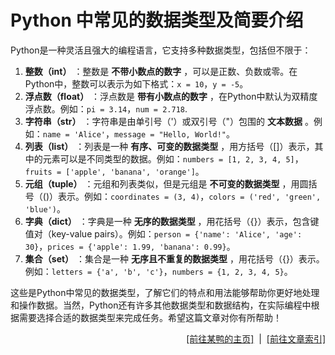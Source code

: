 # Python 中常见的数据类型及简要介绍

Python是一种灵活且强大的编程语言，它支持多种数据类型，包括但不限于：

1. **整数（int）** ：整数是 **不带小数点的数字** ，可以是正数、负数或零。在Python中，整数可以表示为如下格式：`x = 10`，`y = -5`。
2. **浮点数（float）** ：浮点数是 **带有小数点的数字** ，在Python中默认为双精度浮点数。例如：`pi = 3.14`，`num = 2.718`.
3. **字符串（str）** ：字符串是由单引号（'）或双引号（"）包围的 **文本数据** 。例如：`name = 'Alice'`，`message = "Hello, World!"`。
4. **列表（list）** ：列表是一种 **有序、可变的数据类型** ，用方括号（[]）表示，其中的元素可以是不同类型的数据。例如：`numbers = [1, 2, 3, 4, 5]`，`fruits = ['apple', 'banana', 'orange']`。
5. **元组（tuple）** ：元组和列表类似，但是元组是 **不可变的数据类型** ，用圆括号（()）表示。例如：`coordinates = (3, 4)`，`colors = ('red', 'green', 'blue')`。
6. **字典（dict）** ：字典是一种 **无序的数据类型** ，用花括号（{}）表示，包含键值对（key-value pairs）。例如：`person = {'name': 'Alice', 'age': 30}`，`prices = {'apple': 1.99, 'banana': 0.99}`。
7. **集合（set）** ：集合是一种 **无序且不重复的数据类型** ，用花括号（{}）表示。例如：`letters = {'a', 'b', 'c'}`，`numbers = {1, 2, 3, 4, 5}`。

这些是Python中常见的数据类型，了解它们的特点和用法能够帮助你更好地处理和操作数据。当然，Python还有许多其他数据类型和数据结构，在实际编程中根据需要选择合适的数据类型来完成任务。希望这篇文章对你有所帮助！

<div style="text-align: right;">
    <a href="https://duckduckstudio.github.io/yazicbs.github.io/" target="_blank">[前往某鸭的主页]</a>
    &nbsp;|&nbsp;
    <a href="https://duckduckstudio.github.io/yazicbs.github.io/Articles/Articles/" target="_blank">[前往文章索引]</a>
</div>
